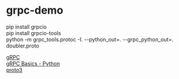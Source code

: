 # grpc-demo

pip install grpcio  
pip install grpcio-tools  
python -m grpc_tools.protoc -I. --python_out=. --grpc_python_out=. doubler.proto  

[gRPC](https://grpc.io/)  
[gRPC Basics - Python](https://grpc.io/docs/tutorials/basic/python.html)  
[proto3](https://developers.google.com/protocol-buffers/docs/proto3)  
